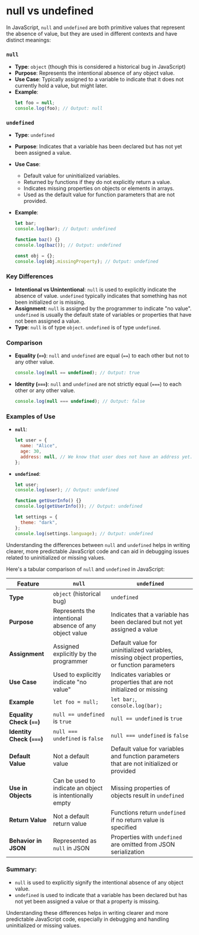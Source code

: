 # null vs undefined

In JavaScript, `null` and `undefined` are both primitive values that represent the absence of value, but they are used in different contexts and have distinct meanings:

### `null`

- **Type**: `object` (though this is considered a historical bug in JavaScript)
- **Purpose**: Represents the intentional absence of any object value.
- **Use Case**: Typically assigned to a variable to indicate that it does not currently hold a value, but might later.
- **Example**:
  ```javascript
  let foo = null;
  console.log(foo); // Output: null
  ```

### `undefined`

- **Type**: `undefined`
- **Purpose**: Indicates that a variable has been declared but has not yet been assigned a value.
- **Use Case**:
  - Default value for uninitialized variables.
  - Returned by functions if they do not explicitly return a value.
  - Indicates missing properties on objects or elements in arrays.
  - Used as the default value for function parameters that are not provided.
- **Example**:

  ```javascript
  let bar;
  console.log(bar); // Output: undefined

  function baz() {}
  console.log(baz()); // Output: undefined

  const obj = {};
  console.log(obj.missingProperty); // Output: undefined
  ```

### Key Differences

- **Intentional vs Unintentional**: `null` is used to explicitly indicate the absence of value. `undefined` typically indicates that something has not been initialized or is missing.
- **Assignment**: `null` is assigned by the programmer to indicate "no value". `undefined` is usually the default state of variables or properties that have not been assigned a value.
- **Type**: `null` is of type `object`. `undefined` is of type `undefined`.

### Comparison

- **Equality (`==`)**: `null` and `undefined` are equal (`==`) to each other but not to any other value.
  ```javascript
  console.log(null == undefined); // Output: true
  ```
- **Identity (`===`)**: `null` and `undefined` are not strictly equal (`===`) to each other or any other value.
  ```javascript
  console.log(null === undefined); // Output: false
  ```

### Examples of Use

- **`null`**:
  ```javascript
  let user = {
    name: "Alice",
    age: 30,
    address: null, // We know that user does not have an address yet.
  };
  ```
- **`undefined`**:

  ```javascript
  let user;
  console.log(user); // Output: undefined

  function getUserInfo() {}
  console.log(getUserInfo()); // Output: undefined

  let settings = {
    theme: "dark",
  };
  console.log(settings.language); // Output: undefined
  ```

Understanding the differences between `null` and `undefined` helps in writing clearer, more predictable JavaScript code and can aid in debugging issues related to uninitialized or missing values.

Here's a tabular comparison of `null` and `undefined` in JavaScript:

| Feature                    | `null`                                                   | `undefined`                                                                                  |
| -------------------------- | -------------------------------------------------------- | -------------------------------------------------------------------------------------------- |
| **Type**                   | `object` (historical bug)                                | `undefined`                                                                                  |
| **Purpose**                | Represents the intentional absence of any object value   | Indicates that a variable has been declared but not yet assigned a value                     |
| **Assignment**             | Assigned explicitly by the programmer                    | Default value for uninitialized variables, missing object properties, or function parameters |
| **Use Case**               | Used to explicitly indicate "no value"                   | Indicates variables or properties that are not initialized or missing                        |
| **Example**                | `let foo = null;`                                        | `let bar;`, `console.log(bar);`                                                              |
| **Equality Check (`==`)**  | `null == undefined` is `true`                            | `null == undefined` is `true`                                                                |
| **Identity Check (`===`)** | `null === undefined` is `false`                          | `null === undefined` is `false`                                                              |
| **Default Value**          | Not a default value                                      | Default value for variables and function parameters that are not initialized or provided     |
| **Use in Objects**         | Can be used to indicate an object is intentionally empty | Missing properties of objects result in `undefined`                                          |
| **Return Value**           | Not a default return value                               | Functions return `undefined` if no return value is specified                                 |
| **Behavior in JSON**       | Represented as `null` in JSON                            | Properties with `undefined` are omitted from JSON serialization                              |

### Summary:

- `null` is used to explicitly signify the intentional absence of any object value.
- `undefined` is used to indicate that a variable has been declared but has not yet been assigned a value or that a property is missing.

Understanding these differences helps in writing clearer and more predictable JavaScript code, especially in debugging and handling uninitialized or missing values.
